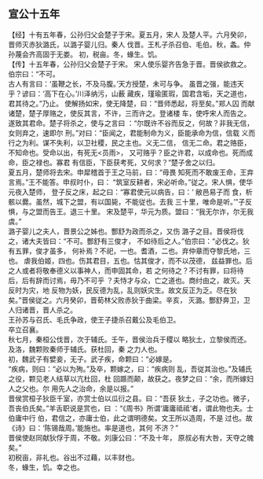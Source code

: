 ## 宣公十五年

【经】十有五年春，公孙归父会楚子于宋。夏五月，宋人
及楚人平。六月癸卯，晋师灭赤狄潞氏，以潞子婴儿归。秦人
伐晋。王札子杀召伯、毛伯。秋，螽。仲孙蔑会齐高固于无娄。
初，税亩。冬，蝝生。饥。  
【传】十五年春，公孙归父会楚子于宋。
宋人使乐婴齐告急于晋。晋侯欲救之。伯宗曰：“不可。  
古人有言曰：‘虽鞭之长，不及马腹。’天方授楚，未可与争。
虽晋之强，能违天乎？谚曰：‘高下在心。’川泽纳污，山薮
藏疾，瑾瑜匿瑕，国君含垢，天之道也，君其待之。”乃止。
使解扬如宋，使无降楚，曰：“晋师悉起，将至矣。”郑人囚
而献诸楚，楚子厚赂之，使反其言，不许，三而许之。登诸楼
车，使呼宋人而告之。遂致其君命。楚子将杀之，使与之言曰
：“尔既许不谷而反之，何故？非我无信，女则弃之，速即尔
刑。”对曰：“臣闻之，君能制命为义，臣能承命为信，信载
义而行之为利。谋不失利，以卫社稷，民之主也。义无二信，
信无二命。君之赂臣，不知命也。受命以出，有死无<员雨>，
又可赂乎？臣之许君，以成命也。死而成命，臣之禄也。寡君
有信臣，下臣获考死，又何求？”楚子舍之以归。  
夏五月，楚师将去宋。申犀稽首于王之马前，曰：“毋畏
知死而不敢废王命，王弃言焉。”王不能答。申叔时仆，曰：
“筑室反耕者，宋必听命。”従之。宋人惧，使华元夜入楚师，
登子反之床，起之曰：“寡君使元以病告，曰：‘ 敝邑易子而
食，析骸以爨。虽然，城下之盟，有以国毙，不能従也。去我
三十里，唯命是听。’”子反惧，与之盟而告王。退三十里。
宋及楚平，华元为质。盟曰：“我无尔诈，尔无我虞。”  
潞子婴儿之夫人，晋景公之姊也。酆舒为政而杀之，又伤
潞子之目。晋侯将伐之，诸大夫皆曰：“不可。酆舒有三俊才，
不如待后之人。”伯宗曰：“必伐之。狄有五罪，俊才虽多，
何补焉？不祀，一也。耆酒，二也。弃仲章而夺黎氏地，三也。
虐我伯姬，四也。伤其君目，五也。怙其俊才，而不以茂德，
兹益罪也。后之人或者将敬奉德义以事神人，而申固其命，若
之何待之？不讨有罪，曰将待后，后有辞而讨焉，毋乃不可乎
？夫恃才与众，亡之道也。商纣由之，故灭。天反时为灾，地
反物为妖，民反德为乱，乱则妖灾生。故文反正为乏。尽在狄
矣。”晋侯従之。六月癸卯，晋荀林父败赤狄于曲梁。辛亥，
灭潞。酆舒奔卫，卫人归诸晋，晋人杀之。  
王孙苏与召氏、毛氏争政，使王子捷杀召戴公及毛伯卫。  
卒立召襄。  
秋七月，秦桓公伐晋，次于辅氏。壬午，晋侯治兵于稷以
略狄土，立黎侯而还。及洛，魏颗败秦师于辅氏。获杜回，秦
之力人也。  
初，魏武子有嬖妾，无子。武子疾，命颗曰：“必嫁是。  
“疾病，则曰：“必以为殉。”及卒，颗嫁之，曰：“疾病则
乱，吾従其治也。”及辅氏之役，颗见老人结草以亢杜回，杜
回踬而颠，故获之。夜梦之曰：“余，而所嫁妇人之父也。尔
用先人之治命，余是以报。”  
晋侯赏桓子狄臣千室，亦赏士伯以瓜衍之县。曰：“吾获
狄土，子之功也。微子，吾丧伯氏矣。”羊舌职说是赏也，曰
：“《周书》所谓‘庸庸祗祗’者，谓此物也夫。士伯庸中行
伯，君信之，亦庸士伯，此之谓明德矣。文王所以造周，不是
过也。故《诗》曰：‘陈锡哉周。’能施也。率是道也，其何
不济？”  
晋侯使赵同献狄俘于周，不敬。刘康公曰：“不及十年，
原叔必有大咎，天夺之魄矣。”  
初税亩，非礼也。谷出不过藉，以丰财也。  
冬，蝝生，饥。幸之也。  

